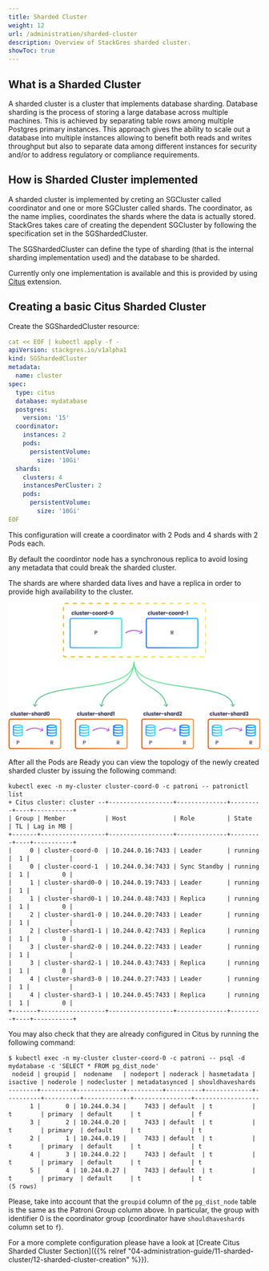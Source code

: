 ```yaml
---
title: Sharded Cluster
weight: 12
url: /administration/sharded-cluster
description: Overview of StackGres sharded cluster.
showToc: true
---
```


## What is a Sharded Cluster

A sharded cluster is a cluster that implements database sharding. Database sharding is the process of storing a large database across multiple machines. This is achieved by separating table rows
 among multiple Postgres primary instances. This approach gives the ability to scale out a database into multiple instances allowing to benefit both reads and writes throughput but also to separate
 data among different instances for security and/or to address regulatory or compliance requirements.

## How is Sharded Cluster implemented

A sharded cluster is implemented by creting an SGCluster called coordinator and one or more SGCluster called shards. The coordinator, as the name implies, coordinates the shards where the data is
 actually stored. StackGres takes care of creating the dependent SGCluster by following the specification set in the SGShardedCluster.

The SGShardedCluster can define the type of sharding (that is the internal sharding implementation used) and the database to be sharded.

Currently only one implementation is available and this is provided by using [Citus](https://github.com/citusdata/citus) extension.

## Creating a basic Citus Sharded Cluster

Create the SGShardedCluster resource:

```yaml
cat << EOF | kubectl apply -f -
apiVersion: stackgres.io/v1alpha1
kind: SGShardedCluster
metadata:
  name: cluster
spec:
  type: citus
  database: mydatabase
  postgres:
    version: '15'
  coordinator:
    instances: 2
    pods:
      persistentVolume:
        size: '10Gi'
  shards:
    clusters: 4
    instancesPerCluster: 2
    pods:
      persistentVolume:
        size: '10Gi'
EOF
```

This configuration will create a coordinator with 2 Pods and 4 shards with 2 Pods each.

By default the coordintor node has a synchronous replica to avoid losing any metadata that could break the sharded cluster.

The shards are where sharded data lives and have a replica in order to provide high availability to the cluster.

![SG Sharded Cluster](SG_Sharded_Cluster.png "StackGres-Sharded_Cluster")

After all the Pods are Ready you can view the topology of the newly created sharded cluster by issuing the following command:

```
kubectl exec -n my-cluster cluster-coord-0 -c patroni -- patronictl list
+ Citus cluster: cluster --+------------------+--------------+---------+----+-----------+
| Group | Member           | Host             | Role         | State   | TL | Lag in MB |
+-------+------------------+------------------+--------------+---------+----+-----------+
|     0 | cluster-coord-0  | 10.244.0.16:7433 | Leader       | running |  1 |           |
|     0 | cluster-coord-1  | 10.244.0.34:7433 | Sync Standby | running |  1 |         0 |
|     1 | cluster-shard0-0 | 10.244.0.19:7433 | Leader       | running |  1 |           |
|     1 | cluster-shard0-1 | 10.244.0.48:7433 | Replica      | running |  1 |         0 |
|     2 | cluster-shard1-0 | 10.244.0.20:7433 | Leader       | running |  1 |           |
|     2 | cluster-shard1-1 | 10.244.0.42:7433 | Replica      | running |  1 |         0 |
|     3 | cluster-shard2-0 | 10.244.0.22:7433 | Leader       | running |  1 |           |
|     3 | cluster-shard2-1 | 10.244.0.43:7433 | Replica      | running |  1 |         0 |
|     4 | cluster-shard3-0 | 10.244.0.27:7433 | Leader       | running |  1 |           |
|     4 | cluster-shard3-1 | 10.244.0.45:7433 | Replica      | running |  1 |         0 |
+-------+------------------+------------------+--------------+---------+----+-----------+
```

You may also check that they are already configured in Citus by running the following command:

```
$ kubectl exec -n my-cluster cluster-coord-0 -c patroni -- psql -d mydatabase -c 'SELECT * FROM pg_dist_node'
 nodeid | groupid |  nodename   | nodeport | noderack | hasmetadata | isactive | noderole | nodecluster | metadatasynced | shouldhaveshards 
--------+---------+-------------+----------+----------+-------------+----------+----------+-------------+----------------+------------------
      1 |       0 | 10.244.0.34 |     7433 | default  | t           | t        | primary  | default     | t              | f
      3 |       2 | 10.244.0.20 |     7433 | default  | t           | t        | primary  | default     | t              | t
      2 |       1 | 10.244.0.19 |     7433 | default  | t           | t        | primary  | default     | t              | t
      4 |       3 | 10.244.0.22 |     7433 | default  | t           | t        | primary  | default     | t              | t
      5 |       4 | 10.244.0.27 |     7433 | default  | t           | t        | primary  | default     | t              | t
(5 rows)
```

Please, take into account that the `groupid` column of the `pg_dist_node` table is the same as the Patroni Group column above. In particular, the group with identifier 0 is the coordinator group (coordinator have `shouldhaveshards` column set to `f`).

For a more complete configuration please have a look at [Create Citus Sharded Cluster Section]({{% relref "04-administration-guide/11-sharded-cluster/12-sharded-cluster-creation" %}}).